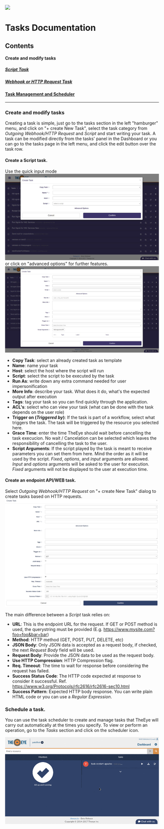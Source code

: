 [![](https://theeye.io/landpage/images/logo.png)](https://theeye.io)
# Tasks Documentation
## Contents
#### Create and modify tasks
##### [Script Task](#script-task-linked-to-an-event)
##### [Webhook or HTTP Request Task](#create-an-endpoint-apiweb-task)
#### [Task Management and Scheduler](#schedule-a-task)
-------------------------------------

### Create and modify tasks
Creating a task is simple, just go to the tasks section in the left "hamburger" menu, and click on "+ create New Task", select the task category from _Outgoing Webhook/HTTP Request_ and _Script_ and start writing your task.
A task can be modified directly from the tasks' panel in the Dashboard or you can go to the tasks page in the left menu, and click the edit button over the task row.

#### Create a Script task.
Use the quick input mode
![](/images/quickinputtask.jpg)
or click on "advanced options" for further features.
![](/images/advancedoptionstask.jpg)

+ **Copy Task**: select an already created task as template
+ **Name**: name your task
+ **Host**: select the host where the script will run
+ **Script**: select the script to be executed by the task
+ **Run As**: write down any extra command needed for user impersonification
+ **More Info**: describe your task. What does it do, what's the expected output after execution
+ **Tags**: tag your task so you can find quickly through the application.
+ **ACL's**: select who can view your task (what can be done with the task depends on the user role)
+ **Trigger on (_Triggered by_)**: If the task is part of a workflow, select what triggers the task. The task will be triggered by the resource you selected here.
+ **Grace Time**: enter the time TheEye should wait before cancelling the task execucion. No wait / Cancelation can be selected which leaves the responsibility of cancelling the task to the user.
+ **Script Arguments**: If the script played by the task is meant to receive parameters you can set them from here. Mind the order as it will be used by the script. _Fixed_, _options_, and _input_ arguments are allowed. _Input_ and _options_ arguments will be asked to the user for execution. _Fixed_ arguments will not be displayed to the user at execution time.

#### Create an endpoint API/WEB task.
Select _Outgoing Webhook/HTTP Request_ on "+ create New Task" dialog to create tasks based on HTTP requests.
![](/images/webrequesttask.jpg)

The main difference between a _Script_ task relies on:
+ **URL**: This is the endpoint URL for the request. If GET or POST method is used, the querystring must be provided (E.g. https://www.mysite.com?foo=foo&bar=bar)
+ **Method**:  HTTP method (GET, POST, PUT, DELETE, etc)
+ **JSON Body**: Only JSON data is accepted as a request body, if checked, the next _Request Body_ field will be used.
+ **Request Body**: Provide the JSON data to be used as the request body.
+ **Use HTTP Compression**: HTTP Compression flag.
+ **Req. Timeout**:  The time to wait for response before considering the request has failed.
+ **Success Status Code**: The HTTP code expected at response to consider it successful. Ref. https://www.w3.org/Protocols/rfc2616/rfc2616-sec10.html
+ **Success Pattern**:  Expected HTTP body response. You can write plain HTML code or you can use a _Regular Expression_.

### Schedule a task.

You can use the task scheduler to create and manage tasks that TheEye will carry out automatically at the times you specify.
To view or perform an operation, go to the _Tasks_ section and click on the scheduler icon.

![](https://github.com/patobas/docs/blob/master/schedule.gif)
